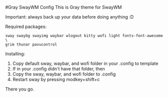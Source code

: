 #Gray SwayWM Config
This is Gray theme for SwayWM

Important: always back up your data before doing anything :D

Required packages:
```
sway swaybg swayimg waybar wlogout kitty wofi light fonts-font-awesome \
grim thunar pavucontrol 
```

Installing:
1. Copy default sway, waybar, and wofi folder in your .config to template
2. If in your .config didn't have that folder, then
3. Copy the sway, waybar, and wofi folder to .config
4. Restart sway by pressing modkey+shift+c

There you go.
